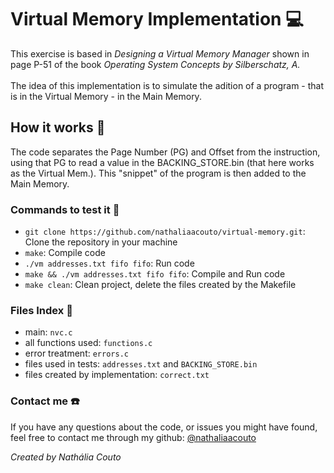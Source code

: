 # Virtual Memory Implementation :computer:
This exercise is based in *Designing a Virtual Memory Manager* shown in page P-51 of the book *Operating System Concepts by Silberschatz, A.* \
\
The idea of this implementation is to simulate the adition of a program - that is in the Virtual Memory - in the Main Memory. 

## How it works 🤔
The code separates the Page Number (PG) and Offset from the instruction, using that PG to read a value in the BACKING_STORE.bin (that here works as the Virtual Mem.). This "snippet" of the program is then added to the Main Memory. 

### Commands to test it :pencil:
- `git clone https://github.com/nathaliaacouto/virtual-memory.git`: Clone the repository in your machine
- `make`: Compile code
- `./vm addresses.txt fifo fifo`: Run code
- `make && ./vm addresses.txt fifo fifo`: Compile and Run code
- `make clean`: Clean project, delete the files created by the Makefile

### Files Index :file_folder:
- main: `nvc.c`
- all functions used: `functions.c`
- error treatment: `errors.c`
- files used in tests: `addresses.txt` and `BACKING_STORE.bin`
- files created by implementation: `correct.txt`

### Contact me :phone:
If you have any questions about the code, or issues you might have found, 
feel free to contact me through my github: [@nathaliaacouto](https://github.com/nathaliaacouto)

*Created by Nathália Couto*